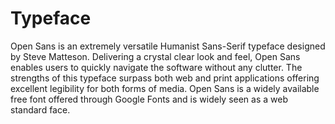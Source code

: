 # Typeface

Open Sans is an extremely versatile Humanist Sans-Serif typeface designed by Steve Matteson. Delivering a crystal clear look and feel, Open Sans enables users to quickly navigate the software without any clutter. The strengths of this typeface surpass both web and print applications offering excellent legibility for both forms of media. Open Sans is a widely available free font offered through Google Fonts and is widely seen as a web standard face. 
